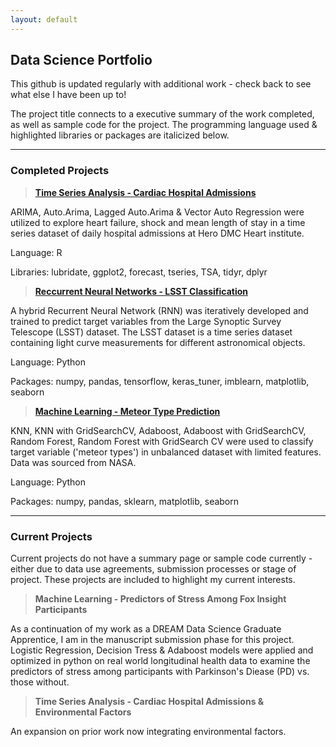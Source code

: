 ```yaml
---
layout: default
---
```

## Data Science Portfolio ##

This github is updated regularly with additional work - check back to see what else I have been up to! 

The project title connects to a executive summary of the work completed, as well as sample code for the project. The programming language used & highlighted libraries or packages are italicized below. 

***

### Completed Projects ###

>__[Time Series Analysis - Cardiac Hospital Admissions](./content/tsa_cardiac.html)__

  ARIMA, Auto.Arima, Lagged Auto.Arima & Vector Auto Regression were utilized to explore heart failure, shock and mean length of stay in a time series dataset of daily hospital admissions at Hero DMC Heart institute.

  Language: R  

  Libraries: lubridate, ggplot2, forecast, tseries, TSA, tidyr, dplyr

>__[Reccurrent Neural Networks - LSST Classification](./content/rnn_lsst.html)__

  A hybrid Recurrent Neural Network (RNN) was iteratively developed and trained to predict target variables from the Large Synoptic Survey Telescope (LSST) dataset. The LSST dataset is a time series dataset containing   light curve measurements for different astronomical objects.

  Language: Python

  Packages: numpy, pandas, tensorflow, keras_tuner, imblearn, matplotlib, seaborn

>__[Machine Learning - Meteor Type Prediction](./content/ml_meteor.html)__

  KNN, KNN with GridSearchCV, Adaboost, Adaboost with GridSearchCV, Random Forest, Random Forest with GridSearch CV were used to classify target variable ('meteor types') in unbalanced dataset with limited features. Data   was sourced from NASA.

  Language: Python 

  Packages: numpy, pandas, sklearn, matplotlib, seaborn

***

### Current Projects ###

Current projects do not have a summary page or sample code currently - either due to data use agreements, submission processes or stage of project. These projects are included to highlight my current interests.

>__Machine Learning - Predictors of Stress Among Fox Insight Participants__

  As a continuation of my work as a DREAM Data Science Graduate Apprentice, I am in the manuscript submission phase for this project. Logistic Regression, Decision Tress & Adaboost models were applied and optimized in   python on real world longitudinal health data to examine the predictors of stress among participants with Parkinson's Diease (PD) vs. those without. 

>__Time Series Analysis - Cardiac Hospital Admissions & Environmental Factors__

  An expansion on prior work now integrating environmental factors.


